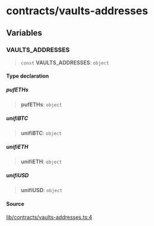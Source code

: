 # contracts/vaults-addresses

## Variables

### VAULTS\_ADDRESSES

> `const` **VAULTS\_ADDRESSES**: `object`

#### Type declaration

##### pufETHs

> **pufETHs**: `object`

##### unifiBTC

> **unifiBTC**: `object`

##### unifiETH

> **unifiETH**: `object`

##### unifiUSD

> **unifiUSD**: `object`

#### Source

[lib/contracts/vaults-addresses.ts:4](https://github.com/PufferFinance/puffer-sdk/blob/ea4e095894ae8bcf290447f3cee88afef03caaae/lib/contracts/vaults-addresses.ts#L4)
